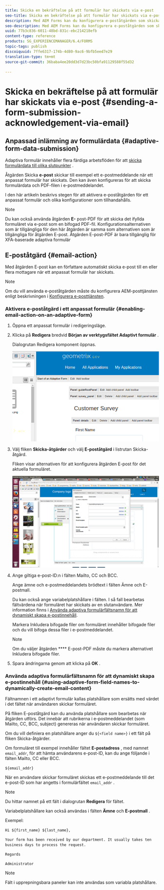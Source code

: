 ```yaml
---
title: Skicka en bekräftelse på att formulär har skickats via e-post
seo-title: Skicka en bekräftelse på att formulär har skickats via e-post
description: Med AEM Forms kan du konfigurera e-poståtgärden som skickar en bekräftelse till en användare när formuläret skickas.
seo-description: Med AEM Forms kan du konfigurera e-poståtgärden som skickar en bekräftelse till en användare när formuläret skickas.
uuid: 77b3c836-6011-48bd-831c-ebc214218efb
content-type: reference
products: SG_EXPERIENCEMANAGER/6.4/FORMS
topic-tags: publish
discoiquuid: 7ffe6317-174b-4d80-9ac6-9bfb5eed7e29
translation-type: tm+mt
source-git-commit: 36baba4ee20dd3d7d23bc50bfa91129588f55d32

---
```



# Skicka en bekräftelse på att formulär har skickats via e-post {#sending-a-form-submission-acknowledgement-via-email}

## Anpassad inlämning av formulärdata {#adaptive-form-data-submission}

Adaptiva formulär innehåller flera färdiga arbetsflöden för att [skicka formulärdata till olika slutpunkter](/help/forms/using/configuring-submit-actions.md) .

Åtgärden Skicka **e-post** skickar till exempel ett e-postmeddelande när ett anpassat formulär har skickats. Den kan även konfigureras för att skicka formulärdata och PDF-filen i e-postmeddelandet.

I den här artikeln beskrivs stegen för att aktivera e-poståtgärden för ett anpassat formulär och olika konfigurationer som tillhandahålls.

>[!NOTE]
>
>Du kan också använda åtgärden **E-** post-PDF för att skicka det ifyllda formuläret via e-post som en bifogad PDF-fil. Konfigurationsalternativen som är tillgängliga för den här åtgärden är samma som alternativen som är tillgängliga för åtgärden E-post. Åtgärden E-post-PDF är bara tillgänglig för XFA-baserade adaptiva formulär

## E-poståtgärd {#email-action}

Med åtgärden E-post kan en författare automatiskt skicka e-post till en eller flera mottagare när ett anpassat formulär har skickats.

>[!NOTE]
>
>Om du vill använda e-poståtgärden måste du konfigurera AEM-posttjänsten enligt beskrivningen i [Konfigurera e-posttjänsten](/help/sites-administering/notification.md#configuring-the-mail-service).

### Aktivera e-poståtgärd i ett anpassat formulär {#enabling-email-action-on-an-adaptive-form}

1. Öppna ett anpassat formulär i redigeringsläge.

1. Klicka på **Redigera** bredvid **Början av verktygsfältet Adaptivt formulär** .

   Dialogrutan Redigera komponent öppnas.

   ![Redigera komponentdialogruta för ett anpassat formulär](assets/start_of_adp_form.png)

1. Välj fliken **Skicka-åtgärder** och välj **E-poståtgärd** i listrutan Skicka-åtgärd.

   Fliken visar alternativen för att konfigurera åtgärden E-post för det aktuella formuläret.

   ![Fliken Skicka åtgärder](assets/dialog.png)

1. Ange giltiga e-post-ID:n i fälten Mailto, CC och BCC.

   Ange ämne och e-postmeddelandets brödtext i fälten Ämne och E-postmall.

   Du kan också ange variabelplatshållare i fälten. I så fall bearbetas fältvärdena när formuläret har skickats av en slutanvändare. Mer information finns i [Använda adaptiva formulärfältsnamn för att dynamiskt skapa e-postinnehåll](/help/forms/using/form-submission-receipt-via-email.md#p-using-adaptive-form-field-names-to-dynamically-create-email-content-p).

   Markera Inkludera bifogade filer om formuläret innehåller bifogade filer och du vill bifoga dessa filer i e-postmeddelandet.

   >[!NOTE]
   >
   >Om du väljer åtgärden **** E-post-PDF måste du markera alternativet Inkludera bifogade filer.

1. Spara ändringarna genom att klicka på **OK** .

### Använda adaptiva formulärfältsnamn för att dynamiskt skapa e-postinnehåll {#using-adaptive-form-field-names-to-dynamically-create-email-content}

Fältnamnen i ett adaptivt formulär kallas platshållare som ersätts med värdet i det fältet när användaren skickar formuläret.

På fliken E-poståtgärd kan du använda platshållare som bearbetas när åtgärden utförs. Det innebär att rubrikerna i e-postmeddelandet (som Mailto, CC, BCC, subject) genereras när användaren skickar formuläret.

Om du vill definiera en platshållare anger du `${<field name>}` i ett fält på fliken Skicka-åtgärder.

Om formuläret till exempel innehåller fältet **E-postadress** , med namnet `email_addr`, för att hämta användarens e-post-ID, kan du ange följande i fälten Mailto, CC eller BCC.

`${email_addr}`

När en användare skickar formuläret skickas ett e-postmeddelande till det e-post-ID som har angetts i formulärfältet `email_addr` .

>[!NOTE]
>
>Du hittar namnet på ett fält i dialogrutan **Redigera** för fältet.

Variabelplatshållare kan också användas i fälten **Ämne** och **E-postmall** .

Exempel:

`Hi ${first_name} ${last_name},`

`Your form has been received by our department. It usually takes ten business days to process the request.`

`Regards`

`Administrator`

>[!NOTE]
>
>Fält i upprepningsbara paneler kan inte användas som variabla platshållare.

